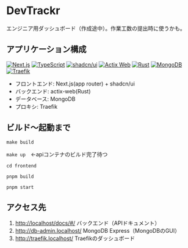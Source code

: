# DevTrackr

エンジニア用ダッシュボード（作成途中）。作業工数の提出時に使うかも。

## アプリケーション構成

[![Next.js](https://img.shields.io/badge/Next.js-000000?style=for-the-badge&logo=next.js&logoColor=white)](https://nextjs.org/)
[![TypeScript](https://img.shields.io/badge/TypeScript-3178C6?style=for-the-badge&logo=typescript&logoColor=white)](https://www.typescriptlang.org/)
[![shadcn/ui](https://img.shields.io/badge/shadcn%2Fui-000000?style=for-the-badge&logo=shadcnui&logoColor=white)](https://ui.shadcn.com/)
[![Actix Web](https://img.shields.io/badge/Actix_Web-000000?style=for-the-badge&logo=rust&logoColor=white)](https://actix.rs/)
[![Rust](https://img.shields.io/badge/Rust-BD081C?style=for-the-badge&logo=rust&logoColor=white)](https://www.rust-lang.org/)
[![MongoDB](https://img.shields.io/badge/MongoDB-47A248?style=for-the-badge&logo=mongodb&logoColor=white)](https://www.mongodb.com/)
[![Traefik](https://img.shields.io/badge/Traefik-24A1C1?style=for-the-badge&logo=traefik&logoColor=white)](https://traefik.io/)

- フロントエンド: Next.js(app router) + shadcn/ui
- バックエンド: actix-web(Rust)
- データベース: MongoDB
- プロキシ: Traefik

## ビルド〜起動まで

`make build`

`make up`　←apiコンテナのビルド完了待つ

`cd frontend`

`pnpm build`

`pnpm start`

## アクセス先

1. <http://localhost/docs/#/>
   バックエンド（APIドキュメント）
2. <http://db-admin.localhost/>
   MongoDB Express（MongoDBのGUI）
3. <http://traefik.localhost/>
   Traefikのダッシュボード

